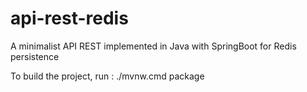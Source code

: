 # api-rest-redis
A minimalist API REST implemented in Java with SpringBoot for Redis persistence

To build the project, run :
  ./mvnw.cmd package
